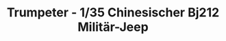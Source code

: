 ---
layout: product
title: "Trumpeter - 1/35 Chinesischer Bj212 Militär-Jeep"
price: "2550" 
desc: "N/A"
img_path: "/assets/img/TRU02302.jpg"
brand: "N/A"
available: false
special_offer: false
new: false
soon: false
cat: "010000"
subcat: "013400"
subsubcat: "0N/A"
sifra: "TRU02302"
popular: false
---